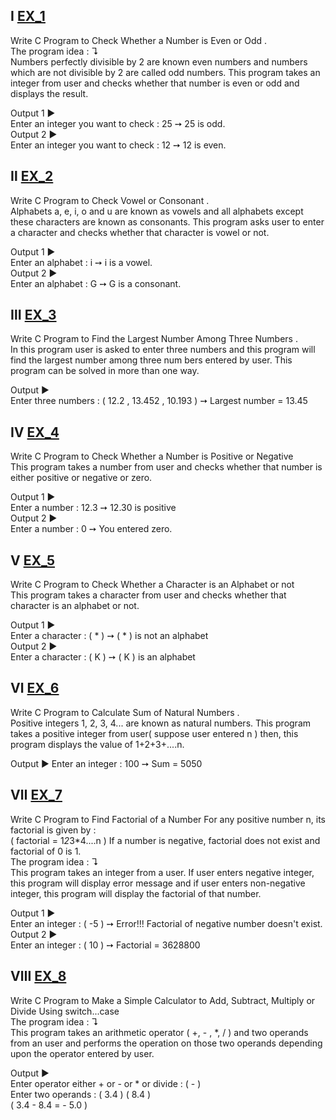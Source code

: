 Ⅰ [EX_1](https://github.com/Moataz-Elhawary/Mastering-Embedded-System/blob/master/Unit_2_C_Programming/2_Loop_&_Condition/Assignments/EX_1.c)
--
Write C Program to Check Whether a Number is Even or Odd .    
The program idea : ↴                                     
Numbers perfectly divisible by 2 are known even numbers and numbers which are not divisible by 2 are 
called odd numbers. This program takes an integer from user and checks whether that number is even 
or odd and displays the result.

Output 1 ▶                                              
Enter an integer you want to check : 25  ➙ 25 is odd.                                              
Output 2 ▶                                         
Enter an integer you want to check : 12  ➙ 12 is even.

Ⅱ [EX_2](https://github.com/Moataz-Elhawary/Mastering-Embedded-System/blob/master/Unit_2_C_Programming/2_Loop_&_Condition/Assignments/EX_2.c)
--
Write C Program to Check Vowel or Consonant .            
Alphabets a, e, i, o and u are known as vowels and all alphabets except these characters are known as 
consonants. This program asks user to enter a character and checks whether that character is vowel or 
not.

Output 1 ▶                                              
Enter an alphabet : i  ➙  i is a vowel.                                              
Output 2 ▶                                    
Enter an alphabet : G  ➙  G is a consonant.

Ⅲ [EX_3](https://github.com/Moataz-Elhawary/Mastering-Embedded-System/blob/master/Unit_2_C_Programming/2_Loop_&_Condition/Assignments/EX_3.c)
--
Write C Program to Find the Largest Number Among Three Numbers .                    
In this program user is asked to enter three numbers and this program will find the largest number 
among three num
bers entered by user. This program can be solved in more than one way.

Output ▶                                                   
Enter three numbers : ( 12.2 , 13.452 , 10.193 )  ➙  Largest number = 13.45

Ⅳ [EX_4](https://github.com/Moataz-Elhawary/Mastering-Embedded-System/blob/master/Unit_2_C_Programming/2_Loop_&_Condition/Assignments/EX_4.c)
--
Write C Program to Check Whether a Number is Positive or Negative                                                        
This program takes a number from user and checks whether that number is either positive or negative or zero.                                                   

Output 1 ▶                                                               
Enter a number : 12.3   ➙   12.30 is positive                                                            
Output 2 ▶                                                                                                                       
Enter a number :   0     ➙  You entered zero.                                 

Ⅴ [EX_5](https://github.com/Moataz-Elhawary/Mastering-Embedded-System/blob/master/Unit_2_C_Programming/2_Loop_&_Condition/Assignments/EX_5.c)
--
Write C Program to Check Whether a Character is an Alphabet or not                                                                                     
This program takes a character from user and checks whether that character is an alphabet or not.                                                

Output 1 ▶                                                                              
Enter a character  : ( * )  ➙  (  * ) is not an alphabet                                      
Output 2 ▶                                                  
Enter a character  : ( K )  ➙  ( K ) is an alphabet

Ⅵ [EX_6](https://github.com/Moataz-Elhawary/Mastering-Embedded-System/blob/master/Unit_2_C_Programming/2_Loop_&_Condition/Assignments/EX_6.c)
--
Write C Program to Calculate Sum of Natural Numbers .                                                         
Positive integers 1, 2, 3, 4... are known as natural numbers. This program takes a positive integer from user( suppose user entered n ) then, this program displays the value of 1+2+3+....n.                                                                  

Output ▶  Enter an integer : 100   ➙    Sum = 5050                      

Ⅶ [EX_7](https://github.com/Moataz-Elhawary/Mastering-Embedded-System/blob/master/Unit_2_C_Programming/2_Loop_&_Condition/Assignments/EX_7.c)
--
Write C Program to Find Factorial of a Number For any positive number n, its factorial is given by :                                                       
( factorial = 1*2*3*4....n ) If a number is negative, factorial does not exist and factorial of 0 is 1.                                                               
The program idea : ↴                                                  
This program takes an integer from a user. If user enters negative integer, this program will display error 
message and if user enters non-negative integer, this program will display the factorial of that number.                                     

Output 1 ▶                                                              
Enter an integer : ( -5 )  ➙  Error!!! Factorial of negative number doesn't exist.                                            
Output 2 ▶                                                    
Enter an integer : ( 10 )  ➙  Factorial = 3628800

Ⅷ [EX_8](https://github.com/Moataz-Elhawary/Mastering-Embedded-System/blob/master/Unit_2_C_Programming/2_Loop_&_Condition/Assignments/EX_8.c)
--
Write C Program to Make a Simple Calculator to Add, Subtract, Multiply or Divide Using switch...case                                                    
The program idea : ↴                                                                                                                           
This program takes an arithmetic operator ( +, - , *, / ) and two operands from an user and performs the operation on those two operands depending upon the operator entered by user.                                                                             

Output ▶                                                                                  
Enter operator either + or - or * or divide : ( - )                                                                                
Enter two operands : ( 3.4 )  ( 8.4 )                                                                          
( 3.4 - 8.4  =  - 5.0 )                            
